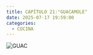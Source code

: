 ```yaml
---
title: CAPÍTULO 21:"GUACAMOLE"
date: 2025-07-17 19:59:00
categories: 
  - COCINA
---
```


![GUAC](/images/guac.png)